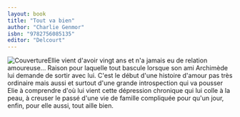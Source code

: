```yaml
---
layout: book
title: "Tout va bien"
author: "Charlie Genmor"
isbn: "9782756085135"
editor: "Delcourt"
---
```

![Couverture](/img/9782756085135.jpg)Ellie vient d'avoir vingt ans et n'a jamais eu de relation amoureuse... Raison pour laquelle tout bascule lorsque son ami Archimède lui demande de sortir avec lui. C'est le début d'une histoire d'amour pas très ordinaire mais aussi et surtout d'une grande introspection qui va pousser Elie à comprendre d'où lui vient cette dépression chronique qui lui colle à la peau, à creuser le passé d'une vie de famille compliquée pour qu'un jour, enfin, pour elle aussi, tout aille bien.
